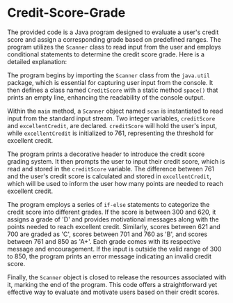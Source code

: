 # Credit-Score-Grade

The provided code is a Java program designed to evaluate a user's credit score and assign a corresponding grade based on predefined ranges. The program utilizes the `Scanner` class to read input from the user and employs conditional statements to determine the credit score grade. Here is a detailed explanation:

The program begins by importing the `Scanner` class from the `java.util` package, which is essential for capturing user input from the console. It then defines a class named `CreditScore` with a static method `space()` that prints an empty line, enhancing the readability of the console output.

Within the `main` method, a `Scanner` object named `scan` is instantiated to read input from the standard input stream. Two integer variables, `creditScore` and `excellentCredit`, are declared. `creditScore` will hold the user's input, while `excellentCredit` is initialized to 761, representing the threshold for excellent credit.

The program prints a decorative header to introduce the credit score grading system. It then prompts the user to input their credit score, which is read and stored in the `creditScore` variable. The difference between 761 and the user's credit score is calculated and stored in `excellentCredit`, which will be used to inform the user how many points are needed to reach excellent credit.

The program employs a series of `if-else` statements to categorize the credit score into different grades. If the score is between 300 and 620, it assigns a grade of 'D' and provides motivational messages along with the points needed to reach excellent credit. Similarly, scores between 621 and 700 are graded as 'C', scores between 701 and 760 as 'B', and scores between 761 and 850 as 'A+'. Each grade comes with its respective message and encouragement. If the input is outside the valid range of 300 to 850, the program prints an error message indicating an invalid credit score.

Finally, the `Scanner` object is closed to release the resources associated with it, marking the end of the program. This code offers a straightforward yet effective way to evaluate and motivate users based on their credit scores.
